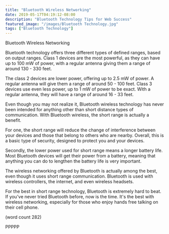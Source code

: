 ```yaml
---
title: "Bluetooth Wireless Networking"
date: 2019-05-17T04:19:12-08:00
description: "Bluetooth Technology Tips for Web Success"
featured_image: "/images/Bluetooth Technology.jpg"
tags: ["Bluetooth Technology"]
---
```


Bluetooth Wireless Networking

Bluetooth technology offers three different types
of defined ranges, based on output ranges.  Class
1 devices are the most powerful, as they can have
up to 100 mW of power, with a regular antenna 
giving them a range of around 130 - 330 feet.

The class 2 devices are lower power, offering up
to 2.5 mW of power. A regular antenna will give
them a range of around 50 - 100 feet.  Class 3
devices use even less power, up to 1 mW of power
to be exact.  With a regular antenna, they will
have a range of around 16 - 33 feet.

Even though you may not realize it, Bluetooth
wireless technology has never been intended for
anything other than short distance types of 
communication. With Bluetooth wireless, the short
range is actually a benefit.

For one, the short range will reduce the change of
interference between your devices and those that
belong to others who are nearby.  Overall, this
is a basic type of security, designed to protect
you and your devices.

Secondly, the lower power used for short range
means a longer battery life.  Most Bluetooth 
devices will get their power from a battery, 
meaning that anything you can do to lengthen the
battery life is very important.

The wireless networking offered by Bluetooth is
actually among the best, even though it uses 
short range communication.  Bluetooth is used
with wireless controllers, the internet, and 
even wireless headsets.

For the best in short range technology, Bluetooth
is extremely hard to beat.  If you've never tried
Bluetooth before, now is the time.  It's the best
with wireless networking, especially for those
who enjoy hands free talking on their cell phone.

(word count 282)

PPPPP
